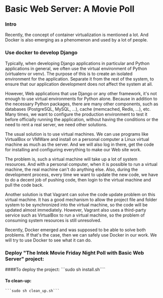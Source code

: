 # Basic Web Server: A Movie Poll

### Intro

Recently, the concept of container virtualization is mentioned a lot. And Docker is also emerging as a phenomenon and used by a lot of people.


### Use docker to develop Django

Typically, when developing Django applications in particular and Python applications in general, we often use the virtual environment of Python (virtualenv or venv). The purpose of this is to create an isolated environment for the application. Separate it from the rest of the system, to ensure that our application development does not affect the system at all.

However, Web applications that use Django or any other framework, it's not enough to use virtual environments for Python alone. Because in addition to the necessary Python packages, there are many other components, such as databases (PostgreSQL, MySQL, ...), cache (memcached, Redis, ...), etc. Many times, we want to configure the production environment to test it before officially running the application, without having the conditions or the need to rent a real server, we need other solutions.

The usual solution is to use virtual machines. We can use programs like VirtualBox or VMWare and install on a personal computer a Linux virtual machine as much as the server. And we will also log in there, get the code for installing and configuring everything to make our Web site work.

The problem is, such a virtual machine will take up a lot of system resources. And with a personal computer, when it is possible to run a virtual machine, the real machine can't do anything else. Also, during the development process, every time we want to update the new code, we have to do a decent job of pushing code, then login to the virtual machine and pull the code back.

Another solution is that Vagrant can solve the code update problem on this virtual machine. It has a good mechanism to allow the project file and folder system to be synchronized into the virtual machine, so the code will be updated almost immediately. However, Vagrant also uses a third-party service such as VirtualBox to run a virtual machine, so the problem of consuming system resources is still unresolved.

Recently, Docker emerged and was supposed to be able to solve both problems. If that's the case, then we can safely use Docker in our work. We will try to use Docker to see what it can do.

### Deploy "The Intek Movie Friday Night Poll with Basic Web Server" project:

####To deploy the project:
    ```sudo sh install.sh````

#### To clean-up:
    ```sudo sh clean_up.sh```
